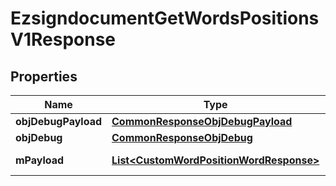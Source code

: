 

# EzsigndocumentGetWordsPositionsV1Response

## Properties

Name | Type | Description | Notes
------------ | ------------- | ------------- | -------------
**objDebugPayload** | [**CommonResponseObjDebugPayload**](CommonResponseObjDebugPayload.md) |  | 
**objDebug** | [**CommonResponseObjDebug**](CommonResponseObjDebug.md) |  |  [optional]
**mPayload** | [**List&lt;CustomWordPositionWordResponse&gt;**](CustomWordPositionWordResponse.md) | Payload for POST /1/object/ezsigndocument/{pkiEzsigndocumentID}/getWordsPositions | 




